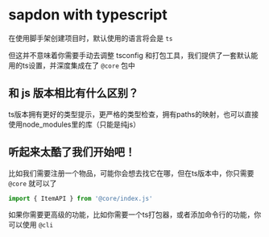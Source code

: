 # sapdon with typescript
在使用脚手架创建项目时，默认使用的语言将会是 `ts`

但这并不意味着你需要手动去调整 tsconfig 和打包工具，我们提供了一套默认能用的ts设置，并深度集成在了 `@core` 包中

## 和 js 版本相比有什么区别？
ts版本拥有更好的类型提示，更严格的类型检查，拥有paths的映射，也可以直接使用node_modules里的库（只能是纯js）

## 听起来太酷了我们开始吧！
比如我们需要注册一个物品，可能你会想去找它在哪，但在ts版本中，你只需要 `@core` 就可以了

```ts
import { ItemAPI } from '@core/index.js'
```

如果你需要更高级的功能，比如你需要一个ts打包器，或者添加命令行的功能，你可以使用 `@cli`